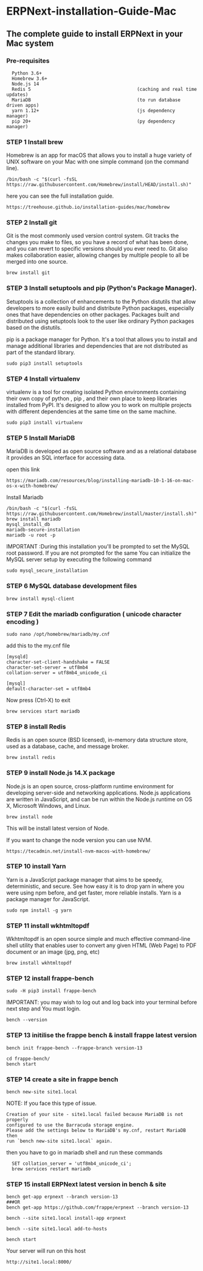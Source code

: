 # ERPNext-installation-Guide-Mac
## The complete guide to install ERPNext in your Mac system

### Pre-requisites 

      Python 3.6+
      Homebrew 3.6+
      Node.js 14
      Redis 5                                       (caching and real time updates)
      MariaDB                                       (to run database driven apps)
      yarn 1.12+                                    (js dependency manager)
      pip 20+                                       (py dependency manager)


### STEP 1 Install brew
Homebrew is an app for macOS that allows you to install a huge variety of UNIX software on your Mac 
with one simple command (on the command line).

    /bin/bash -c "$(curl -fsSL https://raw.githubusercontent.com/Homebrew/install/HEAD/install.sh)"
    
here you can see the full installation guide.    

    https://treehouse.github.io/installation-guides/mac/homebrew


### STEP 2 Install git
Git is the most commonly used version control system. Git tracks the changes you make to files, 
so you have a record of what has been done, and you can revert to specific versions should you ever need to. 
Git also makes collaboration easier, allowing changes by multiple people to all be merged into one source.
    
    brew install git


### STEP 3 Install setuptools and pip (Python's Package Manager).
Setuptools is a collection of enhancements to the Python distutils that allow developers 
to more easily build and distribute Python packages, especially ones that have 
dependencies on other packages. Packages built and distributed using setuptools 
look to the user like ordinary Python packages based on the distutils.

pip is a package manager for Python.  It's a tool that allows you to install and manage 
additional libraries and dependencies that are not distributed as part of the standard library.

    sudo pip3 install setuptools

### STEP 4 Install virtualenv
virtualenv is a tool for creating isolated Python environments containing their own copy of
python , pip , and their own place to keep libraries installed from PyPI.
It's designed to allow you to work on multiple projects with different dependencies 
at the same time on the same machine.
    
    sudo pip3 install virtualenv
    

### STEP 5 Install MariaDB
MariaDB is developed as open source software and as a relational database it provides an SQL interface 
for accessing data.

open this link

    https://mariadb.com/resources/blog/installing-mariadb-10-1-16-on-mac-os-x-with-homebrew/
 
Install Mariadb

    /bin/bash -c "$(curl -fsSL https://raw.githubusercontent.com/Homebrew/install/master/install.sh)"
    brew install mariadb
    mysql_install_db
    mariadb-secure-installation
    mariadb -u root -p
    
     
IMPORTANT :During this installation you'll be prompted to set the MySQL root password.
If you are not prompted for the same You can initialize the MySQL server setup by executing 
the following command
    
    sudo mysql_secure_installation
    
### STEP 6  MySQL database development files

    brew install mysql-client

### STEP 7 Edit the mariadb configuration ( unicode character encoding )

    sudo nano /opt/homebrew/mariadb/my.cnf

add this to the my.cnf file

    [mysqld]
    character-set-client-handshake = FALSE
    character-set-server = utf8mb4
    collation-server = utf8mb4_unicode_ci

    [mysql]
    default-character-set = utf8mb4

Now press (Ctrl-X) to exit

    brew services start mariadb


### STEP 8 install Redis
Redis is an open source (BSD licensed), in-memory data structure store, used as a database, 
cache, and message broker.
    
    brew install redis

### STEP 9 install Node.js 14.X package
Node.js is an open source, cross-platform runtime environment for developing server-side and 
networking applications. Node.js applications are written in JavaScript, and can be run within the Node.js
runtime on OS X, Microsoft Windows, and Linux.

    brew install node
    
This will be install latest version of Node.

If you want to change the node version you can use NVM.

    https://tecadmin.net/install-nvm-macos-with-homebrew/

### STEP 10  install Yarn
Yarn is a JavaScript package manager that aims to be speedy, deterministic, and secure. 
See how easy it is to drop yarn in where you were using npm before, and get faster, more reliable installs.
Yarn is a package manager for JavaScript.
    
    sudo npm install -g yarn

### STEP 11 install wkhtmltopdf
Wkhtmltopdf is an open source simple and much effective command-line shell utility that enables 
user to convert any given HTML (Web Page) to PDF document or an image (jpg, png, etc)

    brew install wkhtmltopdf
    
    
### STEP 12 install frappe-bench

    sudo -H pip3 install frappe-bench

IMPORTANT: you may wish to log out and log back into your terminal 
before next step and You must login.
    
    bench --version
    
### STEP 13 initilise the frappe bench & install frappe latest version 

    bench init frappe-bench --frappe-branch version-13
    
    cd frappe-bench/
    bench start
    
### STEP 14 create a site in frappe bench 
    
    bench new-site site1.local
        
NOTE: If you face this type of issue.

    Creation of your site - site1.local failed because MariaDB is not properly
    configured to use the Barracuda storage engine.
    Please add the settings below to MariaDB's my.cnf, restart MariaDB then
    run `bench new-site site1.local` again.
    
then you have to go in mariadb shell and run these commands

      SET collation_server = 'utf8mb4_unicode_ci';
      brew services restart mariadb

### STEP 15 install ERPNext latest version in bench & site

    bench get-app erpnext --branch version-13
    ###OR
    bench get-app https://github.com/frappe/erpnext --branch version-13

    bench --site site1.local install-app erpnext

    bench --site site1.local add-to-hosts
    
    bench start
    
Your server will run on this host

    http://site1.local:8000/

